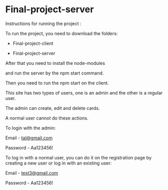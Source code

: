 # Final-project-server

Instructions for running the project :

To run the project, you need to download the folders:

- Final-project-client

- Final-project-server

After that you need to install the node-modules

and run the server by the npm start command.

Then you need to run the npm start on the client.

This site has two types of users, one is an admin and the other is a regular user.
 
The admin can create, edit and delete cards.
 
A normal user cannot do these actions.

 
To login with the admin:

Email - tal@gmail.com

Password - Aa123456!

To log in with a normal user, you can do it on the registration page by creating a new user or log in with an existing user:

Email - test3@gmail.com

Password - Aa123456!
